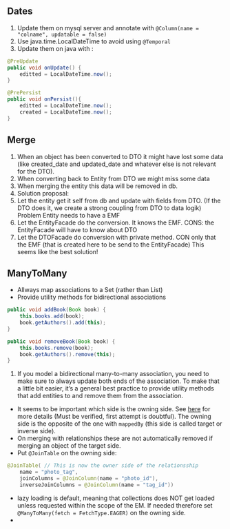 ## Dates
1. Update them on mysql server and annotate with `@Column(name = "colname", updatable = false)`
2. Use java.time.LocalDateTime to avoid using `@Temporal`
3. Update them on java with :
```java
@PreUpdate
public void onUpdate() {
    editted = LocalDateTime.now();
}

@PrePersist
public void onPersist(){
    editted = LocalDateTime.now();
    created = LocalDateTime.now();
}
```

## Merge
1. When an object has been converted to DTO it might have lost some data (like created_date and updated_date and whatever else is not relevant for the DTO).
2. When converting back to Entity from DTO we might miss some data
3. When merging the entity this data will be removed in db.
4. Solution proposal: 
  1. Let the entity get it self from db and update with fields from DTO. (If the DTO does it, we create a strong coupling from DTO to data logik) Problem Entity needs to have a EMF
  2. Let the EntityFacade do the conversion. It knows the EMF. CONS: the EntityFacade will have to know about DTO
  3. Let the DTOFacade do conversion with private method. CON only that the EMF (that is created here to be send to the EntityFacade) This seems like the best solution!

## ManyToMany
- Allways map associations to a Set (rather than List)
- Provide utility methods for bidirectional associations
```java
public void addBook(Book book) {
    this.books.add(book);
    book.getAuthors().add(this);
}

public void removeBook(Book book) {
    this.books.remove(book);
    book.getAuthors().remove(this);
}
```
1. If you model a bidirectional many-to-many association, you need to make sure to always update both ends of the association. To make that a little bit easier, it’s a general best practice to provide utility methods that add entities to and remove them from the association.
- It seems to be important which side is the owning side. See [here](https://stackoverflow.com/questions/1082095/how-to-remove-entity-with-manytomany-relationship-in-jpa-and-corresponding-join) for more details (Must be verified, first attempt is doubtful). The owning side is the opposite of the one with `mappedBy` (this side is called target or inverse side). 
- On merging with relationships these are not automatically removed if merging an object of the target side.
- Put `@JoinTable` on the owning side:
```java
@JoinTable( // This is now the owner side of the relationsship
    name = "photo_tag",
    joinColumns = @JoinColumn(name = "photo_id"),
    inverseJoinColumns = @JoinColumn(name = "tag_id"))
```
- lazy loading is default, meaning that collections does NOT get loaded unless requested within the scope of the EM. If needed therefore set `@ManyToMany(fetch = FetchType.EAGER)` on the owning side.
- 
